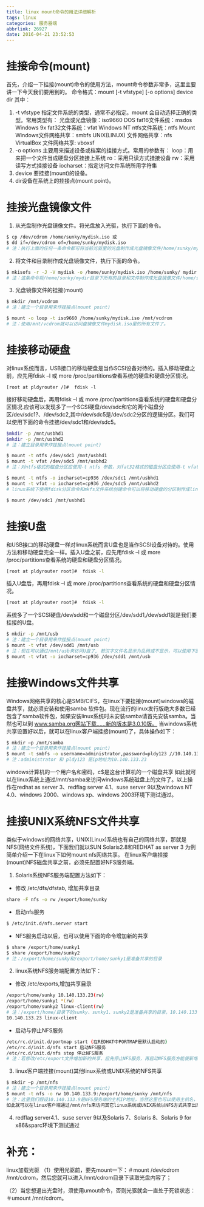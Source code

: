 ```yaml
---
title: linux mount命令的用法详细解析
tags: linux
categories: 服务器端
abbrlink: 26927
date: 2016-04-21 23:52:53
---
```

# 挂接命令(mount)
首先，介绍一下挂接(mount)命令的使用方法，mount命令参数非常多，这里主要讲一下今天我们要用到的。
命令格式：mount [-t vfstype] [-o options] device dir
其中：

1. -t vfstype 指定文件系统的类型，通常不必指定。mount 会自动选择正确的类型。常用类型有：
光盘或光盘镜像：iso9660
DOS fat16文件系统：msdos
Windows 9x fat32文件系统：vfat
Windows NT ntfs文件系统：ntfs
Mount Windows文件网络共享：smbfs
UNIX(LINUX) 文件网络共享：nfs
VirtualBox 文件网络共享: vboxsf
2. -o options 主要用来描述设备或档案的挂接方式。常用的参数有：
loop：用来把一个文件当成硬盘分区挂接上系统
ro：采用只读方式挂接设备
rw：采用读写方式挂接设备
iocharset：指定访问文件系统所用字符集
3. device 要挂接(mount)的设备。
4. dir设备在系统上的挂接点(mount point)。
<!--more-->

# 挂接光盘镜像文件
1. 从光盘制作光盘镜像文件。将光盘放入光驱，执行下面的命令。
```bash
$ cp /dev/cdrom /home/sunky/mydisk.iso 或
$ dd if=/dev/cdrom of=/home/sunky/mydisk.iso
# 注：执行上面的任何一条命令都可将当前光驱里的光盘制作成光盘镜像文件/home/sunky/mydisk.iso
```

2. 将文件和目录制作成光盘镜像文件，执行下面的命令。
```bash
$ mkisofs -r -J -V mydisk -o /home/sunky/mydisk.iso /home/sunky/ mydir
# 注：这条命令将/home/sunky/mydir目录下所有的目录和文件制作成光盘镜像文件/home/sunky/mydisk.iso，光盘卷标为：mydisk
```

3. 光盘镜像文件的挂接(mount)
```bash
$ mkdir /mnt/vcdrom
# 注：建立一个目录用来作挂接点(mount point)

$ mount -o loop -t iso9660 /home/sunky/mydisk.iso /mnt/vcdrom
# 注：使用/mnt/vcdrom就可以访问盘镜像文件mydisk.iso里的所有文件了。
```


# 挂接移动硬盘
对linux系统而言，USB接口的移动硬盘是当作SCSI设备对待的。插入移动硬盘之前，应先用fdisk –l 或 more /proc/partitions查看系统的硬盘和硬盘分区情况。
```
[root at pldyrouter /]#  fdisk -l
```
接好移动硬盘后，再用fdisk –l 或 more
/proc/partitions查看系统的硬盘和硬盘分区情况.应该可以发现多了一个SCSI硬盘/dev/sdc和它的两个磁盘分区/dev/sdc1?、/dev/sdc2,其中/dev/sdc5是/dev/sdc2分区的逻辑分区。我们可以使用下面的命令挂接/dev/sdc1和/dev/sdc5。

```bash
$mkdir -p /mnt/usbhd1
$mkdir -p /mnt/usbhd2
# 注：建立目录用来作挂接点(mount point)

$ mount -t ntfs /dev/sdc1 /mnt/usbhd1
$ mount -t vfat /dev/sdc5 /mnt/usbhd2
# 注：对ntfs格式的磁盘分区应使用-t ntfs 参数，对fat32格式的磁盘分区应使用-t vfat参数。若汉字文件名显示为乱码或不显示，可以使用下面的命令格式。

$ mount -t ntfs -o iocharset=cp936 /dev/sdc1 /mnt/usbhd1
$ mount -t vfat -o iocharset=cp936 /dev/sdc5 /mnt/usbhd2
# linux系统下使用fdisk分区命令和mkfs文件系统创建命令可以将移动硬盘的分区制作成linux系统所特有的ext2、ext3格式。这样，在linux下使用就更方便了。使用下面的命令直接挂接即可。

$ mount /dev/sdc1 /mnt/usbhd1
```
# 挂接U盘
和USB接口的移动硬盘一样对linux系统而言U盘也是当作SCSI设备对待的。使用方法和移动硬盘完全一样。插入U盘之前，应先用fdisk –l 或 more /proc/partitions查看系统的硬盘和硬盘分区情况。
```bash
[root at pldyrouter root]#  fdisk -l
```
插入U盘后，再用fdisk –l 或 more /proc/partitions查看系统的硬盘和硬盘分区情况。
```bash
[root at pldyrouter root]#  fdisk -l
```
系统多了一个SCSI硬盘/dev/sdd和一个磁盘分区/dev/sdd1,/dev/sdd1就是我们要挂接的U盘。
```bash
$ mkdir -p /mnt/usb
# 注：建立一个目录用来作挂接点(mount point)
$ mount -t vfat /dev/sdd1 /mnt/usb
# 注：现在可以通过/mnt/usb来访问U盘了, 若汉字文件名显示为乱码或不显示，可以使用下面的命令。
$ mount -t vfat -o iocharset=cp936 /dev/sdd1 /mnt/usb
```
# 挂接Windows文件共享
Windows网络共享的核心是SMB/CIFS，在linux下要挂接(mount)windows的磁盘共享，就必须安装和使用samba 软件包。现在流行的linux发行版绝大多数已经包含了samba软件包，如果安装linux系统时未安装samba请首先安装samba。当然也可以到 www.samba.org网站下载......新的版本是3.0.10版。
当windows系统共享设置好以后，就可以在linux客户端挂接(mount)了，具体操作如下：
```bash
$ mkdir –p /mnt/samba
# 注：建立一个目录用来作挂接点(mount point)
$ mount -t smbfs -o username=administrator,password=pldy123 //10.140.133.23/c$ /mnt/samba
# 注：administrator 和 pldy123 是ip地址为10.140.133.23 
```
windows计算机的一个用户名和密码，c$是这台计算机的一个磁盘共享
如此就可以在linux系统上通过/mnt/samba来访问windows系统磁盘上的文件了。以上操作在redhat as server 3、redflag server 4.1、suse server 9以及windows NT 4.0、windows 2000、windows xp、windows 2003环境下测试通过。

# 挂接UNIX系统NFS文件共享
类似于windows的网络共享，UNIX(Linux)系统也有自己的网络共享，那就是NFS(网络文件系统)，下面我们就以SUN Solaris2.8和REDHAT as server 3 为例简单介绍一下在linux下如何mount nfs网络共享。
在linux客户端挂接(mount)NFS磁盘共享之前，必须先配置好NFS服务端。
1. Solaris系统NFS服务端配置方法如下：
  - 修改 /etc/dfs/dfstab, 增加共享目录
  ```bash
  share -F nfs -o rw /export/home/sunky
  ```
  - 启动nfs服务
  ```bash
  $ /etc/init.d/nfs.server start
  ```
  - NFS服务启动以后，也可以使用下面的命令增加新的共享
```bash
$ share /export/home/sunky1
$ share /export/home/sunky2
# 注：/export/home/sunky和/export/home/sunky1是准备共享的目录
```
2. linux系统NFS服务端配置方法如下：
  - 修改 /etc/exports,增加共享目录
  ```bash
  /export/home/sunky 10.140.133.23(rw)
  /export/home/sunky1 *(rw)
  /export/home/sunky2 linux-client(rw)
  # 注：/export/home/目录下的sunky、sunky1、sunky2是准备共享的目录，10.140.133.23、*、 linux-client是被允许挂接此共享linux客户机的IP地址或主机名。如果要使用主机名linux-client必须在服务端主机 /etc/hosts文件里增加linux-client主机ip定义。格式如下：
  10.140.133.23 linux-client
  ```
  - 启动与停止NFS服务
  ```bash
  /etc/rc.d/init.d/portmap start (在REDHAT中PORTMAP是默认启动的)
  /etc/rc.d/init.d/nfs start 启动NFS服务
  /etc/rc.d/init.d/nfs stop 停止NFS服务
  # 注：若修改/etc/export文件增加新的共享，应先停止NFS服务，再启动NFS服务方能使新增加的共享起作用。使用命令exportfs -rv也可以达到同样的效果。
  ```
3. linux客户端挂接(mount)其他linux系统或UNIX系统的NFS共享
```bash
$ mkdir –p /mnt/nfs
# 注：建立一个目录用来作挂接点(mount point)
$ mount -t nfs -o rw 10.140.133.9:/export/home/sunky /mnt/nfs
# 注：这里我们假设10.140.133.9是NFS服务端的主机IP地址，当然这里也可以使用主机名，但必须在本机/etc/hosts文件里增加服务端ip定义。/export/home/sunky为服务端共享的目录。
如此就可以在linux客户端通过/mnt/nfs来访问其它linux系统或UNIX系统以NFS方式共享出来的文件了。以上操作在 redhat as server 
```
4. redflag server4.1、suse server 9以及Solaris 7、Solaris 8、Solaris 9 for x86&sparc环境下测试通过

# 补充：
linux加载光驱
（1）使用光驱前，要先mount一下：＃mount /dev/cdrom /mnt/cdrom，然后您就可以进入/mnt/cdrom目录下读取光盘内容了；

（2）当您想退出光盘时，须使用umout命令，否则光驱就会一直处于死锁状态：＃umount /mnt/cdrom。
